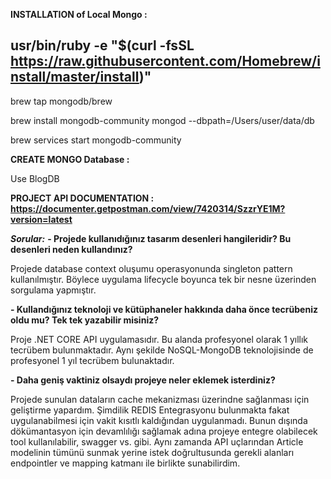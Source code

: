 **INSTALLATION of Local Mongo :**

## usr/bin/ruby -e "$(curl -fsSL https://raw.githubusercontent.com/Homebrew/install/master/install)" ##

brew tap mongodb/brew

brew install mongodb-community
mongod --dbpath=/Users/user/data/db

brew services start mongodb-community


**CREATE MONGO Database :**

Use BlogDB


**PROJECT API DOCUMENTATION : https://documenter.getpostman.com/view/7420314/SzzrYE1M?version=latest**


***Sorular:***
**- Projede kullanıdığınız tasarım desenleri hangileridir? Bu desenleri neden kullandınız?**

  Projede database context oluşumu operasyonunda singleton pattern kullanılmıştır. Böylece uygulama lifecycle boyunca tek bir nesne üzerinden sorgulama yapmıştır.
  
**- Kullandığınız teknoloji ve kütüphaneler hakkında daha önce tecrübeniz oldu mu? Tek tek
yazabilir misiniz?**

  Proje .NET CORE API uygulamasıdır. Bu alanda profesyonel olarak 1 yıllık tecrübem bulunmaktadır. Aynı şekilde NoSQL-MongoDB teknolojisinde de profesyonel 1 yıl tecrübem bulunaktadır.
  
**- Daha geniş vaktiniz olsaydı projeye neler eklemek isterdiniz?**

  Projede sunulan dataların cache mekanizması üzerindne sağlanması için geliştirme yapardım. Şimdilik REDIS Entegrasyonu bulunmakta fakat uygulanabilmesi için vakit kısıtlı kaldığından uygulanmadı. Bunun dışında dökümantasyon için devamlılığı sağlamak adına projeye entegre olabilecek tool kullanılabilir, swagger vs. gibi. Aynı zamanda API uçlarından Article modelinin tümünü sunmak yerine istek doğrultusunda gerekli alanları endpointler ve mapping katmanı ile birlikte sunabilirdim.
